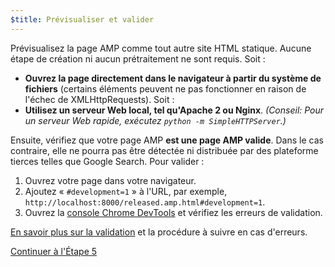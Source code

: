```yaml
---
$title: Prévisualiser et valider
---
```


Prévisualisez la page AMP comme tout autre site HTML statique. Aucune étape de création ni aucun prétraitement ne sont requis. Soit :

  - **Ouvrez la page directement dans le navigateur à partir du système de fichiers** (certains éléments peuvent ne pas fonctionner en raison de l'échec de XMLHttpRequests). Soit :
  - **Utilisez un serveur Web local, tel qu'Apache 2 ou Nginx**.
    *(Conseil: Pour un serveur Web rapide, exécutez `python -m SimpleHTTPServer`.)*

Ensuite, vérifiez que votre page AMP **est une page AMP valide**. Dans le cas contraire, elle ne pourra pas être détectée ni distribuée par des plateforme tierces telles que Google Search. Pour valider :

  1. Ouvrez votre page dans votre navigateur.
  1. Ajoutez « `#development=1` » à l'URL, par exemple, `http://localhost:8000/released.amp.html#development=1`.
  1. Ouvrez la [console Chrome DevTools](https://developers.google.com/web/tools/chrome-devtools/debug/console/) et vérifiez les erreurs de validation.

[En savoir plus sur la validation](/fr/docs/guides/debug/validate.html) et la procédure à suivre en cas d'erreurs.

<a class="go-button button" href="/fr/docs/get_started/create/prepare_for_discovery.html">Continuer à l'Étape 5</a>
